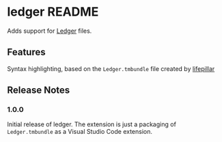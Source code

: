 # ledger README

Adds support for [Ledger](http://www.ledger-cli.org) files.

## Features

Syntax highlighting, based on the `Ledger.tmbundle` file created by [lifepillar](https://github.com/lifepillar/Ledger.tmbundle)

## Release Notes

### 1.0.0

Initial release of ledger. The extension is just a packaging of `Ledger.tmbundle` as a Visual Studio Code extension.
